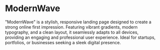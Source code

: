 # ModernWave
"ModernWave" is a stylish, responsive landing page designed to create a strong online first impression. Featuring vibrant gradients, modern typography, and a clean layout, it seamlessly adapts to all devices, providing an engaging and professional user experience. Ideal for startups, portfolios, or businesses seeking a sleek digital presence.

